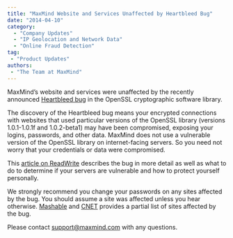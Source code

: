 ```yaml
---
title: "MaxMind Website and Services Unaffected by Heartbleed Bug"
date: "2014-04-10"
category:
  - "Company Updates"
  - "IP Geolocation and Network Data"
  - "Online Fraud Detection"
tag:
 - "Product Updates"
authors:
 - "The Team at MaxMind"
---
```


MaxMind’s website and services were unaffected by the recently announced
[Heartbleed bug](https://www.heartbleed.com) in the OpenSSL cryptographic
software library.

The discovery of the Heartbleed bug means your encrypted connections with
websites that used particular versions of the OpenSSL library (versions
1.0.1-1.0.1f and 1.0.2-beta1) may have been compromised, exposing your logins,
passwords, and other data. MaxMind does not use a vulnerable version of the
OpenSSL library on internet-facing servers. So you need not worry that your
credentials or data were compromised.

This
[article on ReadWrite](https://readwrite.com/2014/04/08/heartbleed-openssl-bug-cryptography-web-security)
describes the bug in more detail as well as what to do to determine if your
servers are vulnerable and how to protect yourself personally.

We strongly recommend you change your passwords on any sites affected by the
bug. You should assume a site was affected unless you hear otherwise.
[Mashable](https://mashable.com/2014/04/09/heartbleed-bug-websites-affected/)
and
[CNET](https://www.cnet.com/how-to/which-sites-have-patched-the-heartbleed-bug/)
provides a partial list of sites affected by the bug.

Please contact <support@maxmind.com> with any
questions.
